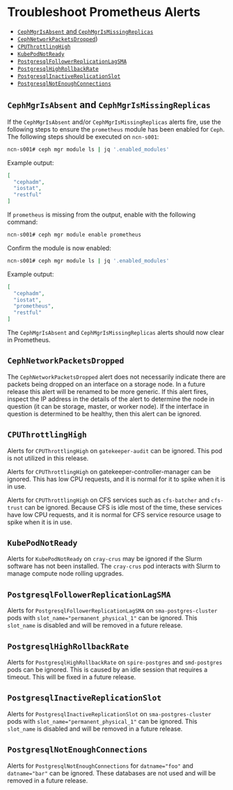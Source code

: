 # Troubleshoot Prometheus Alerts

- [`CephMgrIsAbsent` and `CephMgrIsMissingReplicas`](#cephmgrmissing)
- [`CephNetworkPacketsDropped`](#networkpatcketsdropped))
- [`CPUThrottlingHigh`](#cputhrottlinghigh)
- [`KubePodNotReady`](#kubepodnotready)
- [`PostgresqlFollowerReplicationLagSMA`](#followerlagsma)
- [`PostgresqlHighRollbackRate`](#highrollbackrate)
- [`PostgresqlInactiveReplicationSlot`](#inactiveslot)
- [`PostgresqlNotEnoughConnections`](#notenoughconnections)

<a name="cephmgrmissing"></a>

## `CephMgrIsAbsent` and `CephMgrIsMissingReplicas`

If the `CephMgrIsAbsent` and/or `CephMgrIsMissingReplicas` alerts fire, use the following steps to ensure the `prometheus` module has been enabled for `Ceph`. The following steps should be executed on `ncn-s001`:

```bash
ncn-s001# ceph mgr module ls | jq '.enabled_modules'
```

Example output:

```json
[
  "cephadm",
  "iostat",
  "restful"
]
```

If `prometheus` is missing from the output, enable with the following command:

```bash
ncn-s001# ceph mgr module enable prometheus
```

Confirm the module is now enabled:

```bash
ncn-s001# ceph mgr module ls | jq '.enabled_modules'
```

Example output:

```json
[
  "cephadm",
  "iostat",
  "prometheus",
  "restful"
]
```

The `CephMgrIsAbsent` and `CephMgrIsMissingReplicas` alerts should now clear in Prometheus.

<a name="networkpacketsdropped"></a>

## `CephNetworkPacketsDropped`

The `CephNetworkPacketsDropped` alert does not necessarily indicate there are packets being dropped on an interface on a storage node. In a future release this alert will be renamed
to be more generic. If this alert fires, inspect the IP address in the details of the alert to determine the node in question (it can be storage, master, or worker node). If the
interface in question is determined to be healthy, then this alert can be ignored.

<a name="cputhrottlinghigh"></a>

## `CPUThrottlingHigh`

Alerts for `CPUThrottlingHigh` on `gatekeeper-audit` can be ignored. This pod is not utilized in this release.

Alerts for `CPUThrottlingHigh` on gatekeeper-controller-manager can be ignored. This has low CPU requests, and it is normal for it to spike when it is in use.

Alerts for `CPUThrottlingHigh` on CFS services such as `cfs-batcher` and `cfs-trust` can be ignored. Because CFS is idle most of the time, these services have low CPU requests, and it is normal for CFS service resource usage to spike when it is in use.

<a name="kubepodnotready"></a>

## `KubePodNotReady`

Alerts for `KubePodNotReady` on `cray-crus` may be ignored if the Slurm software has not been installed. The `cray-crus` pod interacts with Slurm to manage compute node rolling upgrades.

<a name="followerlagsma"></a>

## `PostgresqlFollowerReplicationLagSMA`

Alerts for `PostgresqlFollowerReplicationLagSMA` on `sma-postgres-cluster` pods with `slot_name="permanent_physical_1"` can be ignored. This `slot_name` is disabled and will be removed in a future release.

<a name="highrollbackrate"></a>

## `PostgresqlHighRollbackRate`

Alerts for `PostgresqlHighRollbackRate` on `spire-postgres` and `smd-postgres` pods can be ignored. This is caused by an idle session that requires a timeout. This will be fixed in a future release.

<a name="inactiveslot"></a>

## `PostgresqlInactiveReplicationSlot`

Alerts for `PostgresqlInactiveReplicationSlot` on `sma-postgres-cluster` pods with `slot_name="permanent_physical_1"` can be ignored. This `slot_name` is disabled and will be removed in a future release.

<a name="notenoughconnections"></a>

## `PostgresqlNotEnoughConnections`

Alerts for `PostgresqlNotEnoughConnections` for `datname="foo"` and `datname="bar"` can be ignored. These databases are not used and will be removed in a future release.
